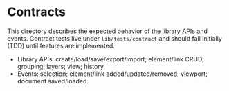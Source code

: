 # Contracts

This directory describes the expected behavior of the library APIs and events. Contract tests live under `lib/tests/contract` and should fail initially (TDD) until features are implemented.

- Library APIs: create/load/save/export/import; element/link CRUD; grouping; layers; view; history.
- Events: selection; element/link added/updated/removed; viewport; document saved/loaded.
